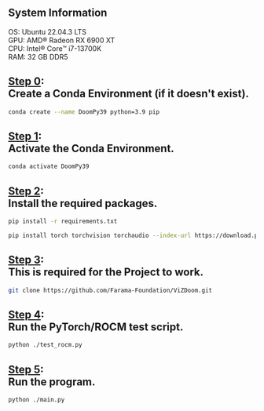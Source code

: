 ## System Information
OS: Ubuntu 22.04.3 LTS<br>
GPU: AMD® Radeon RX 6900 XT<br>
CPU: Intel® Core™ i7-13700K<br>
RAM: 32 GB DDR5 <br>

## <u>Step 0</u>:<br>Create a Conda Environment (if it doesn't exist).
```bash
conda create --name DoomPy39 python=3.9 pip
```

## <u>Step 1</u>:<br>Activate the Conda Environment.
```bash
conda activate DoomPy39
```

## <u>Step 2</u>:<br>Install the required packages.
```bash
pip install -r requirements.txt
```
```bash
pip install torch torchvision torchaudio --index-url https://download.pytorch.org/whl/rocm5.6
```

## <u>Step 3</u>:<br>This is required for the Project to work.
```bash
git clone https://github.com/Farama-Foundation/ViZDoom.git
```

## <u>Step 4</u>:<br>Run the PyTorch/ROCM test script.
```bash
python ./test_rocm.py
```

## <u>Step 5</u>:<br>Run the program.
```bash
python ./main.py
```